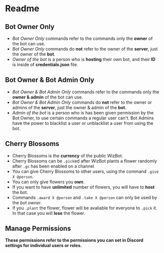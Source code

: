 # Readme

## Bot Owner Only

* _Bot Owner Only_ commands refer to the commands only the **owner** of the bot can use.
* _Bot Owner Only_ commands do **not** refer to the owner of the **server**, just the owner of the **bot**.
* _Owner of the bot_ is a person who is **hosting** their own bot, and their **ID** is inside of **credentials.json** file.

## Bot Owner & Bot Admin Only

* _Bot Owner & Bot Admin Only_ commands refer to the commands only the **owner & admin** of the bot can use.
* _Bot Owner & Bot Admin Only_ commands do **not** refer to the owner or admins of the **server**, just the owner & admin of the **bot**.
* _Admin of the bot_ is a person who is has been given permission by the Bot Owner, to use certain commands a regular user can't. Bot Admins have the power to blacklist a user or unblacklist a user from using the bot.

## Cherry Blossoms

* Cherry Blossoms is the **currency** of the public WizBot.
* Cherry Blossoms can be `.pick`ed after WizBot plants a flower randomly after `.gc` has been enabled on a channel
* You can give Cherry Blossoms to other users, using the command `.give X @person`.
* You can only give flowers you **own**.
* If you want to have **unlimited** number of flowers, you will have to **host** the bot.
* Commands `.award X @person` and `.take X @person` can only be used by the _bot owner_.
* If you `.plant` the flower, flower will be avaliable for everyone to `.pick` it. In that case you will **lose** the flower.

## Manage Permissions

**These permissions refer to the permissions you can set in Discord settings for individual users or roles.**

